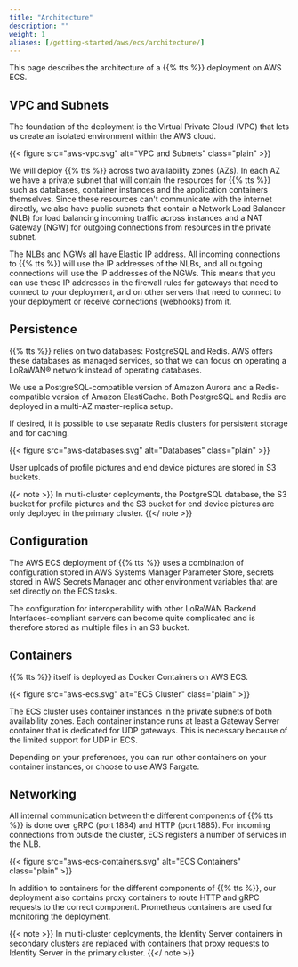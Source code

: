 ```yaml
---
title: "Architecture"
description: ""
weight: 1
aliases: [/getting-started/aws/ecs/architecture/]
---
```


This page describes the architecture of a {{% tts %}} deployment on AWS ECS.

<!--more-->

## VPC and Subnets

The foundation of the deployment is the Virtual Private Cloud (VPC) that lets us create an isolated environment within the AWS cloud.

{{< figure src="aws-vpc.svg" alt="VPC and Subnets" class="plain" >}}

We will deploy {{% tts %}} across two availability zones (AZs). In each AZ we have a private subnet that will contain the resources for {{% tts %}} such as databases, container instances and the application containers themselves. Since these resources can't communicate with the internet directly, we also have public subnets that contain a Network Load Balancer (NLB) for load balancing incoming traffic across instances and a NAT Gateway (NGW) for outgoing connections from resources in the private subnet. 

The NLBs and NGWs all have Elastic IP address. All incoming connections to {{% tts %}} will use the IP addresses of the NLBs, and all outgoing connections will use the IP addresses of the NGWs. This means that you can use these IP addresses in the firewall rules for gateways that need to connect to your deployment, and on other servers that need to connect to your deployment or receive connections (webhooks) from it.

## Persistence

{{% tts %}} relies on two databases: PostgreSQL and Redis. AWS offers these databases as managed services, so that we can focus on operating a LoRaWAN® network instead of operating databases. 

We use a PostgreSQL-compatible version of Amazon Aurora and a Redis-compatible version of Amazon ElastiCache. Both PostgreSQL and Redis are deployed in a multi-AZ master-replica setup. 

If desired, it is possible to use separate Redis clusters for persistent storage and for caching.

{{< figure src="aws-databases.svg" alt="Databases" class="plain" >}}

User uploads of profile pictures and end device pictures are stored in S3 buckets.

{{< note >}} In multi-cluster deployments, the PostgreSQL database, the S3 bucket for profile pictures and the S3 bucket for end device pictures are only deployed in the primary cluster. {{</ note >}}

## Configuration

The AWS ECS deployment of {{% tts %}} uses a combination of configuration stored in AWS Systems Manager Parameter Store, secrets stored in AWS Secrets Manager and other environment variables that are set directly on the ECS tasks.

The configuration for interoperability with other LoRaWAN Backend Interfaces-compliant servers can become quite complicated and is therefore stored as multiple files in an S3 bucket.

## Containers

{{% tts %}} itself is deployed as Docker Containers on AWS ECS.

{{< figure src="aws-ecs.svg" alt="ECS Cluster" class="plain" >}}

The ECS cluster uses container instances in the private subnets of both availability zones. Each container instance runs at least a Gateway Server container that is dedicated for UDP gateways. This is necessary because of the limited support for UDP in ECS. 

Depending on your preferences, you can run other containers on your container instances, or choose to use AWS Fargate.

## Networking

All internal communication between the different components of {{% tts %}} is done over gRPC (port 1884) and HTTP (port 1885). For incoming connections from outside the cluster, ECS registers a number of services in the NLB.

{{< figure src="aws-ecs-containers.svg" alt="ECS Containers" class="plain" >}}

In addition to containers for the different components of {{% tts %}}, our deployment also contains proxy containers to route HTTP and gRPC requests to the correct component. Prometheus containers are used for monitoring the deployment.

{{< note >}} In multi-cluster deployments, the Identity Server containers in secondary clusters are replaced with containers that proxy requests to Identity Server in the primary cluster. {{</ note >}}
